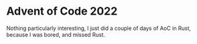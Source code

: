 # Advent of Code 2022

Nothing particularly interesting, I just did a couple of days of AoC in Rust, because I was bored, and missed Rust.
